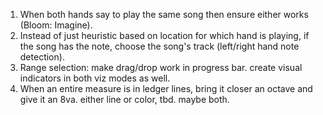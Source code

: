 1. When both hands say to play the same song then ensure either works (Bloom: Imagine).
2. Instead of just heuristic based on location for which hand is playing, if the song has the note, choose the song's track (left/right hand note detection).
3. Range selection: make drag/drop work in progress bar. create visual indicators in both viz modes as well.
4. When an entire measure is in ledger lines, bring it closer an octave and give it an 8va. either line or color, tbd. maybe both.
